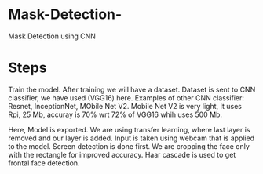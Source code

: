 # Mask-Detection-
Mask Detection using CNN

# Steps
Train the model.
After training we will have a dataset.
Dataset is sent to CNN classifier, we have used (VGG16) here.
Examples of other CNN classifier: Resnet, InceptionNet, MObile Net V2.
Mobile Net V2 is very light, It uses Rpi, 25 Mb, accuray is 70% wrt 72% of VGG16 whih uses 500 Mb.

Here, Model is exported. 
We are using transfer learning, where last layer is removed and our layer is added.
Input is taken using webcam that is applied to the model.
Screen detection is done first.
We are cropping the face only with the rectangle for improved accuracy.
Haar cascade is used to get frontal face detection.
